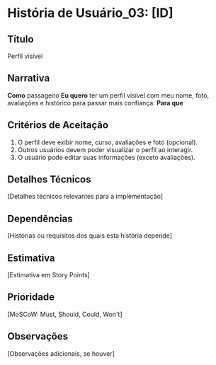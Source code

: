 # História de Usuário_03: [ID]

## Título

Perfil visível

## Narrativa

**Como** passageiro
**Eu quero** ter um perfil visível com meu nome, foto, avaliações e histórico para passar mais confiança.
**Para que**

## Critérios de Aceitação

1. O perfil deve exibir nome, curso, avaliações e foto (opcional).
2. Outros usuários devem poder visualizar o perfil ao interagir.
3. O usuário pode editar suas informações (exceto avaliações).


## Detalhes Técnicos

[Detalhes técnicos relevantes para a implementação]

## Dependências

[Histórias ou requisitos dos quais esta história depende]

## Estimativa

[Estimativa em Story Points]

## Prioridade

[MoSCoW: Must, Should, Could, Won't]

## Observações

[Observações adicionais, se houver]

